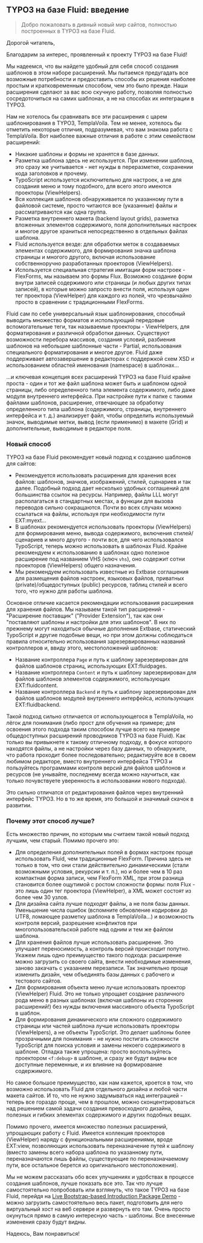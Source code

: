 ## TYPO3 на базе Fluid: введение

> Добро пожаловать в дивный новый мир сайтов, полностью построенных в TYPO3 на базе Fluid.

Дорогой читатель,

Благодарим за интерес, проявленный к проекту TYPO3 на базе Fluid!

Мы надеемся, что вы найдете удобный для себя способ создания шаблонов в этом наборе расширений. Мы пытаемся предугадать все возможные потребности и предоставить способы их решения наиболее простым и кратковременным способом, чем это было прежде. Наши расширения сделают за вас всю скучную работу, позволяя полностью сосредоточиться на самих шаблонах, а не на способах их интеграции в TYPO3.

Нам не хотелось бы сравнивать все эти расширения с царем шаблонирования в TYPO3, TemplaVoila. Тем не менее, хотелось бы отметить некоторые отличия, подразумевая, что вам знакома работа с TemplaVoila. Вот наиболее важные отличия в работе с этим семейством расширений:

* Никакие шаблоны и формы не хранятся в базе данных.
* Разметка шаблона здесь не используется. При изменении шаблона, это сразу же учитывается - нет нужды в переразметке, сохранении кода заголовков и прочему.
* TypoScript используется исключительно для настроек, а не для создания меню и тому подобного, для всего этого имеются проекторы (ViewHelpers).
* Вся коллекция шаблонов обнаруживается по указанному пути в файловой системе, просто читаются все (указанные) файлы и рассматриваются как одна группа.
* Разметка внутреннего макета (backend layout grids), разметка вложенных элементов содержимого, поля дополнительных настроек и многое другое храниться непосредственно в отдельных файлах шаблона.
* Fluid используется везде: для обработки меток в создаваемых элементах содержимого, для формирования значка шаблона страницы и многого другого, включая использование собственноручно разработанных проекторов (ViewHelpers).
* Используется специальная стратегия имитации форм настроек - FlexForms, мы называем это формы Flux. Возможно создание форм внутри записей содержимого или страницы (и любых других типах записей), в которые можно запросто внести поля, используя один тег проектора (ViewHelper) для каждого из полей, что чрезвычайно просто в сравнении с традиционными FlexForms.

Fluid сам по себе универсальный язык шаблонирования, способный выводить множество форматов и использующий передовые вспомогательные теги, так называемые проекторы - ViewHelpers, для форматирования и различной обработки данных. Существуют возможности перебора массивов, создания условий, разбиения шаблонов на небольшие шаблонные части - Partial, использования специального форматирования и многое другое. Fluid даже поддерживает автозавершение в редакторах с поддержкой схем XSD и использованием областей именования (namespace) в шаблонах...

...и ключевая концепция всех расширений TYPO3 на базе Fluid крайне проста - один и тот же файл шаблона может быть и шаблоном одной страницы, либо определенного типа элемента содержимого, либо даже модуля внутреннего интерфейса. При настройке пути к папке с такими файлами шаблонов, расширение, отвечающее за обработку определенного типа шаблона (содержимого, страницы, внутреннего интерфейса и т. д.) анализирует файл, чтобы определить используемый значок, выводимые метки, вывод (если применимо) в макете (Grid) и дополнительные, выводимые в редакторе поля.

### Новый способ

TYPO3 на базе Fluid рекомендует новый подход к созданию шаблонов для сайтов:

* Рекомендуется использовать расширения для хранения всех файлов: шаблонов, значков, изображений, стилей, сценариев и так далее. Подобный подход дает несколько удобных соглашений для большинства ссылок на ресурсы. Например, файлы LLL могут располагаться в стандартных местах, а функции для вызова переводов сильно сокращаются. Почти во всех случаях можно ссылаться на файлы, используя при необходимости пути EXT:myext...
* В шаблонах рекомендуется использовать проекторы (ViewHelpers) для формирования меню, вывода содержимого, включения стилей/сценариев и много другого - почти все, для чего использовался TypoScript, теперь можно использовать в шаблонах Fluid. Крайне рекомендуем к использованию в шаблонах одно полезное расширение под названием VHS (ключ `vhs`),
оно содержит сотни проекторов (ViewHelpers) общего назначения.
* Мы рекомендуем использовать известные из Extbase соглашения для размещения файлов настроек, языковых файлов, приватных (private)/общедоступных (public) ресурсов, таблиц стилей и всего того, что нужно для работы шаблона.

Основное отличие касается рекомендации использования расширения для хранения файлов. Мы называем такой тип расширений -
"Расширение поставщик" ("Provider Extension"), так как они "поставляют шаблоны и настройки для этих шаблонов". В них по прежнему могут находиться обычные дополнения Extbase, статический TypoScript и другие подобные вещи, но при этом должны соблюдаться правила относительно использования зарезервированных названий контроллеров и, ввиду этого, местоположений шаблонов:

* Название контроллера `Page` и путь к шаблону зарезервирован для файлов шаблонов страниц, использующих EXT:fluidpages.
* Название контроллера `Content` и путь к шаблону зарезервирован для файлов шаблонов элементов содержимого,
использующих EXT:fluidcontent.
* Название контроллера `Backend` и путь к шаблону зарезервирован для файлов шаблонов модулей внутреннего интерфейса,
использующих EXT:fluidbackend.

Такой подход сильно отличается от использующегося в TemplaVoila, но лёгок для понимания (либо прост для обучения на примере;
для освоения этого подхода таким способом лучше всего на примере общедоступных расширений проводников TYPO3 на базе Fluid). Как
 только вы привыкнете к такому отличному подходу, в фокусе которого находятся файлы, а не настройки через базу данных,
 то обнаружите, что работа проходит более последовательно; редактируйте все в своем любимом редакторе,
 вместо внутреннего интерфейса TYPO3 и пользуйтесь программами контроля версий для файлов шаблонов и ресурсов (не унывайте,
 последнему всегда можно научиться, как только почувствуете уверенность в использовании нового подхода).

Это сильно отличатся от редактирования файлов через внутренний интерфейс TYPO3. Но в то же время,
это большой и значимый скачок в развитии.

### Почему этот способ лучше?

Есть множество причин, по которым мы считаем такой новый подход лучшим, чем старый. Помимо прочего это:

* Для определения дополнительных полей в формах настроек проще использовать Fluid, чем традиционные FlexForm. Причина здесь не
только в том, что они стали действительно динамическими (стали возможными условия, рекурсии и т. п.),
но и более чем в 10 раз компактная форма записи, чем FlexForm XML, при этом разница становится более ощутимой с ростом
сложности формы: поля Flux - это лишь один тег проектора (ViewHelper), а XML может состоят из более чем 30 узлов.
* Для дизайна сайта лучше подходят файлы, а не поля базы данных. Уменьшение числа ошибок (вспомните обновление кодировки до
UTF8, ломающее разметку шаблона в TemplaVoila...) и возможность контроля версий,
разрешение конфликтов при многопользовательской работе над одним и тем же файлом шаблона.
* Для хранения файлов лучше использовать расширение. Это улучшает переносимость, а контроль версий происходит попутно. Укажем
лишь одно преимущество такого подхода: расширение можно загрузить со своего сайта, внести необходимые изменения,
заново закачать с указанием перезаписи. Так значительно проще изменить дизайн, чем объединять базы данных с рабочего и
тестового сайтов.
* Для формирования объекта меню лучше использовать проектор (ViewHelper) Fluid. Это не только упрощает создание различного рода
 меню в разных шаблонах (включая шаблоны из сторонних расширений!) без нужды включения массивного объекта TypoScript в шаблон.
* Для формирования динамического или сложного содержимого страницы или частей шаблона лучше использовать проекторы
(ViewHelpers), а не объекты TypoScript. Это делает шаблоны более прозрачными для понимания - не нужно постигать сложности
TypoScript для поиска условия и замены некоего содержимого в шаблоне. Отладка также упрощена: просто воспользуйтесь проектором
`<f:debug>` в шаблоне, и сразу же будут видны все доступные переменные, и их влияние на формирование содержимого.

Но самое большое преимущество, как нам кажется, кроется в том, что возможно использовать Fluid для отдельного дизайна и любой
части макета сайтов. И то, что не нужно задумываться над интеграцией - теперь все гораздо проще, чем в прошлом,
можно сконцентрироваться над решением самой задачи создания превосходного дизайна, полезных и гибких элементах содержимого и
других подобных вещах.

Помимо прочего, имеется множество полезных расширений, упрощающих работу с Fluid. Имеется коллекция проекторов (ViewHelper)
наряду с функциональными расширениями, вроде EXT:view, позволяющих использовать переназначение путей к шаблону (вместо замены
всего набора шаблона по указанному пути, переназначаются лишь файлы, существующие по переназначаемому пути,
все остальное берется из оригинального местоположения).

Мы не можем рассказать обо всех улучшениях и удобствах в процессе создания шаблонов, лучше показать все это. Так что лучше
самостоятельно попробовать или взглянуть, что такое TYPO3 на базе Fluid, перейдя на
[Live Bootstrap-based Introduction Package Demo](http://bootstrap.typo3cms.demo.typo3.org/) - можно загрузить самостоятельно
весь пакет, подготовить для него виртуальный хост на веб сервере и развернуть его там. Очень просто окунуться прямо в самую
интересную часть - шаблоны. Все внесенные изменения сразу будут видны.

Надеюсь, Вам понравиться!
